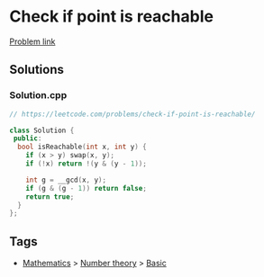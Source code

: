 # Check if point is reachable

[Problem link](https://leetcode.com/problems/check-if-point-is-reachable/)

## Solutions


### Solution.cpp
```cpp
// https://leetcode.com/problems/check-if-point-is-reachable/

class Solution {
 public:
  bool isReachable(int x, int y) {
    if (x > y) swap(x, y);
    if (!x) return !(y & (y - 1));

    int g = __gcd(x, y);
    if (g & (g - 1)) return false;
    return true;
  }
};
```
## Tags

* [Mathematics](/Collections/mathematics.md#mathematics) > [Number theory](/Collections/mathematics.md#number-theory) > [Basic](/Collections/mathematics.md#basic)
